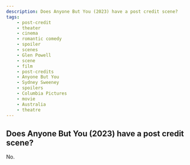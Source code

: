 ```yaml
---
description: Does Anyone But You (2023) have a post credit scene?
tags: 
    - post-credit
    - theater
    - cinema
    - romantic comedy
    - spoiler
    - scenes
    - Glen Powell
    - scene
    - film
    - post-credits
    - Anyone But You
    - Sydney Sweeney
    - spoilers
    - Columbia Pictures
    - movie
    - Australia
    - theatre
---
```


## Does Anyone But You (2023) have a post credit scene?

No.
